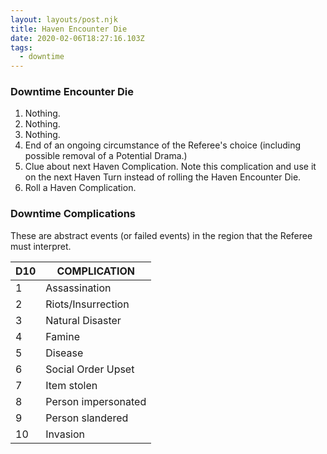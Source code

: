```yaml
---
layout: layouts/post.njk
title: Haven Encounter Die
date: 2020-02-06T18:27:16.103Z
tags:
  - downtime
---
```

### Downtime Encounter Die

1. Nothing.
2. Nothing.
3. Nothing.
4. End of an ongoing circumstance of the Referee's choice (including possible removal of a Potential Drama.)
5. Clue about next Haven Complication. Note this complication and use it on the next Haven Turn instead of rolling the Haven Encounter Die.
6. Roll a Haven Complication.

### Downtime Complications

These are abstract events (or failed events) in the region that the Referee must interpret.

| D10 | COMPLICATION        |
| --- | ------------------- |
| 1   | Assassination       |
| 2   | Riots/Insurrection  |
| 3   | Natural Disaster    |
| 4   | Famine              |
| 5   | Disease             |
| 6   | Social Order Upset  |
| 7   | Item stolen         |
| 8   | Person impersonated |
| 9   | Person slandered    |
| 10  | Invasion            |
